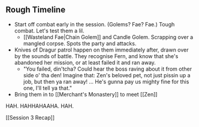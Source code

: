 ## Rough Timeline

- Start off combat early in the session. (Golems? Fae? Fae.) Tough combat. Let's test them a lil. 
	- [[Wasteland Fae|Chain Golem]] and Candle Golem. Scrapping over a mangled corpse. Spots the party and attacks. 
- Knives of Dragur patrol happen on them immediately after, drawn over by the sounds of battle. They recognise Fern, and know that she's abandoned her mission, or at least failed it and ran away. 
	- "You failed, din'tcha? Could hear the boss raving about it from other side o' tha den! Imagine that: Zen's beloved pet, not just pissin up a job, but then ya ran away! ... He's gunna pay us mighty fine for this one, I'll tell ya that." 
- Bring them in to [[Merchant's Monastery]] to meet [[Zen]]

HAH. 
HAHHAHAAHA. 
HAH.

[[Session 3 Recap]]